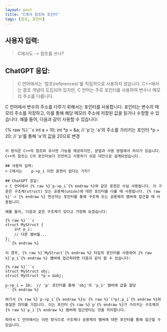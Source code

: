 ```yaml
---
layout: post
title: "C에서 참조와 포인터"
tags: [참조, 포인터]
---
```


## 사용자 입력:
> C에서도 -> 참조를 쓰나?

## ChatGPT 응답:
> C 언어에서는 '참조(references)'를 직접적으로 사용하지 않습니다. C++에서는 참조 개념이 도입되어 있지만, C 언어는 주로 포인터를 사용하여 변수나 메모리 주소를 다룹니다.

C 언어에서 변수의 주소를 다루기 위해서는 포인터를 사용합니다. 포인터는 변수의 메모리 주소를 저장하고, 이를 통해 해당 메모리 주소에 저장된 값을 읽거나 수정할 수 있습니다. 예를 들어, 다음과 같이 사용할 수 있습니다:

{% raw %}```c
int a = 10;
int *p = &a;  // 'p'는 'a'의 주소를 가리키는 포인터
*p = 20;      // 'p'를 통해 'a'의 값을 20으로 변경
```{% endraw %}

이 방식은 C++의 참조와 유사한 기능을 제공하지만, 문법과 사용 방법에서 차이가 있습니다. C++의 참조는 C의 포인터보다 안전하고 사용하기 쉬운 대안으로 설계되었습니다.

## 사용자 입력:
> C에서는    p->p_i 이런 표현이 없다는 거지?

## ChatGPT 응답:
> C 언어에서 {% raw %}`p->p_i`{% endraw %}와 같은 표현은 사실 사용됩니다. 이 구문은 구조체(struct) 또는 공용체(union)에 대한 포인터를 다룰 때 사용됩니다. {% raw %}`->`{% endraw %} 연산자는 포인터를 통해 구조체 또는 공용체의 멤버에 접근할 때 사용됩니다.

예를 들어, 다음과 같은 구조체가 있다고 가정해 보겠습니다:

{% raw %}```c
struct MyStruct {
    int p_i;
    // 다른 멤버들...
};
```{% endraw %}

이 경우, {% raw %}`MyStruct`{% endraw %} 타입의 포인터를 사용하여 {% raw %}`p_i`{% endraw %} 멤버에 접근하려면 다음과 같이 할 수 있습니다:

{% raw %}```c
struct MyStruct obj;
struct MyStruct *p = &obj;

p->p_i = 10;  // 'p' 포인터를 통해 'obj'의 'p_i' 멤버에 값을 할당
```{% endraw %}

여기서 {% raw %}`p->p_i`{% endraw %}는 {% raw %}`(*p).p_i`{% endraw %}와 동일한 의미를 가집니다. 이는 포인터 {% raw %}`p`{% endraw %}가 가리키는 구조체의 {% raw %}`p_i`{% endraw %} 멤버에 접근한다는 것을 의미합니다. 

따라서 C 언어에서는 이런 방식으로 구조체나 공용체의 멤버에 대한 포인터를 통해 접근할 수 있습니다.

